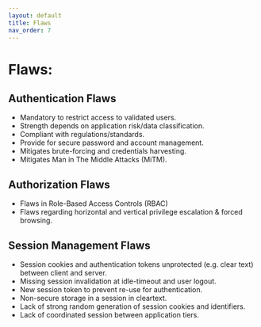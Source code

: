 ```yaml
---
layout: default
title: Flaws
nav_order: 7
---
```


Flaws:
===

## Authentication Flaws
* Mandatory to restrict access to validated users.
* Strength depends on application risk/data classification.
* Compliant with regulations/standards.
* Provide for secure password and account management.
* Mitigates brute-forcing and credentials harvesting.
* Mitigates Man in The Middle Attacks (MiTM).

## Authorization Flaws
* Flaws in Role-Based Access Controls (RBAC)
* Flaws regarding horizontal and vertical privilege escalation & forced browsing.

## Session Management Flaws
* Session cookies and authentication tokens unprotected (e.g. clear text) between client and server.
* Missing session invalidation at idle-timeout and user logout.
* New session token to prevent re-use for authentication.
* Non-secure storage in a session in cleartext.
* Lack of strong random generation of session cookies and identifiers.
* Lack of coordinated session between application tiers.
